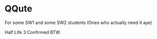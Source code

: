 # QQute
For some SW1 and some SW2 students (Ones who actually need it aye)

Half Life 3 Confirmed BTW.
